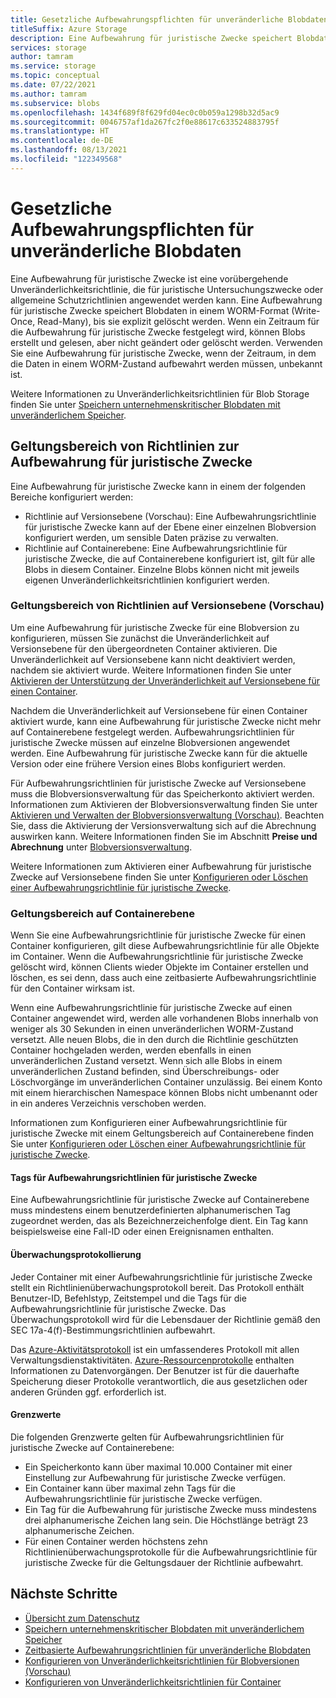 ```yaml
---
title: Gesetzliche Aufbewahrungspflichten für unveränderliche Blobdaten
titleSuffix: Azure Storage
description: Eine Aufbewahrung für juristische Zwecke speichert Blobdaten in einem WORM-Format (Write-Once, Read-Many), bis sie explizit gelöscht werden. Verwenden Sie eine Aufbewahrung für juristische Zwecke, wenn der Zeitraum, in dem die Daten in einem WORM-Zustand aufbewahrt werden müssen, unbekannt ist.
services: storage
author: tamram
ms.service: storage
ms.topic: conceptual
ms.date: 07/22/2021
ms.author: tamram
ms.subservice: blobs
ms.openlocfilehash: 1434f689f8f629fd04ec0c0b059a1298b32d5ac9
ms.sourcegitcommit: 0046757af1da267fc2f0e88617c633524883795f
ms.translationtype: HT
ms.contentlocale: de-DE
ms.lasthandoff: 08/13/2021
ms.locfileid: "122349568"
---
```

# <a name="legal-holds-for-immutable-blob-data"></a>Gesetzliche Aufbewahrungspflichten für unveränderliche Blobdaten

Eine Aufbewahrung für juristische Zwecke ist eine vorübergehende Unveränderlichkeitsrichtlinie, die für juristische Untersuchungszwecke oder allgemeine Schutzrichtlinien angewendet werden kann. Eine Aufbewahrung für juristische Zwecke speichert Blobdaten in einem WORM-Format (Write-Once, Read-Many), bis sie explizit gelöscht werden. Wenn ein Zeitraum für die Aufbewahrung für juristische Zwecke festgelegt wird, können Blobs erstellt und gelesen, aber nicht geändert oder gelöscht werden. Verwenden Sie eine Aufbewahrung für juristische Zwecke, wenn der Zeitraum, in dem die Daten in einem WORM-Zustand aufbewahrt werden müssen, unbekannt ist.

Weitere Informationen zu Unveränderlichkeitsrichtlinien für Blob Storage finden Sie unter [Speichern unternehmenskritischer Blobdaten mit unveränderlichem Speicher](immutable-storage-overview.md).

## <a name="legal-hold-scope"></a>Geltungsbereich von Richtlinien zur Aufbewahrung für juristische Zwecke

Eine Aufbewahrung für juristische Zwecke kann in einem der folgenden Bereiche konfiguriert werden:

- Richtlinie auf Versionsebene (Vorschau): Eine Aufbewahrungsrichtlinie für juristische Zwecke kann auf der Ebene einer einzelnen Blobversion konfiguriert werden, um sensible Daten präzise zu verwalten.
- Richtlinie auf Containerebene: Eine Aufbewahrungsrichtlinie für juristische Zwecke, die auf Containerebene konfiguriert ist, gilt für alle Blobs in diesem Container. Einzelne Blobs können nicht mit jeweils eigenen Unveränderlichkeitsrichtlinien konfiguriert werden.

### <a name="version-level-policy-scope-preview"></a>Geltungsbereich von Richtlinien auf Versionsebene (Vorschau)

Um eine Aufbewahrung für juristische Zwecke für eine Blobversion zu konfigurieren, müssen Sie zunächst die Unveränderlichkeit auf Versionsebene für den übergeordneten Container aktivieren. Die Unveränderlichkeit auf Versionsebene kann nicht deaktiviert werden, nachdem sie aktiviert wurde. Weitere Informationen finden Sie unter [Aktivieren der Unterstützung der Unveränderlichkeit auf Versionsebene für einen Container](immutable-policy-configure-version-scope.md#enable-support-for-version-level-immutability-on-a-container).

Nachdem die Unveränderlichkeit auf Versionsebene für einen Container aktiviert wurde, kann eine Aufbewahrung für juristische Zwecke nicht mehr auf Containerebene festgelegt werden. Aufbewahrungsrichtlinien für juristische Zwecke müssen auf einzelne Blobversionen angewendet werden. Eine Aufbewahrung für juristische Zwecke kann für die aktuelle Version oder eine frühere Version eines Blobs konfiguriert werden.

Für Aufbewahrungsrichtlinien für juristische Zwecke auf Versionsebene muss die Blobversionsverwaltung für das Speicherkonto aktiviert werden. Informationen zum Aktivieren der Blobversionsverwaltung finden Sie unter [Aktivieren und Verwalten der Blobversionsverwaltung (Vorschau)](versioning-enable.md). Beachten Sie, dass die Aktivierung der Versionsverwaltung sich auf die Abrechnung auswirken kann. Weitere Informationen finden Sie im Abschnitt **Preise und Abrechnung** unter [Blobversionsverwaltung](versioning-overview.md#pricing-and-billing).

Weitere Informationen zum Aktivieren einer Aufbewahrung für juristische Zwecke auf Versionsebene finden Sie unter [Konfigurieren oder Löschen einer Aufbewahrungsrichtlinie für juristische Zwecke](immutable-policy-configure-version-scope.md#configure-or-clear-a-legal-hold).

### <a name="container-level-scope"></a>Geltungsbereich auf Containerebene

Wenn Sie eine Aufbewahrungsrichtlinie für juristische Zwecke für einen Container konfigurieren, gilt diese Aufbewahrungsrichtlinie für alle Objekte im Container. Wenn die Aufbewahrungsrichtlinie für juristische Zwecke gelöscht wird, können Clients wieder Objekte im Container erstellen und löschen, es sei denn, dass auch eine zeitbasierte Aufbewahrungsrichtlinie für den Container wirksam ist.

Wenn eine Aufbewahrungsrichtlinie für juristische Zwecke auf einen Container angewendet wird, werden alle vorhandenen Blobs innerhalb von weniger als 30 Sekunden in einen unveränderlichen WORM-Zustand versetzt. Alle neuen Blobs, die in den durch die Richtlinie geschützten Container hochgeladen werden, werden ebenfalls in einen unveränderlichen Zustand versetzt. Wenn sich alle Blobs in einem unveränderlichen Zustand befinden, sind Überschreibungs- oder Löschvorgänge im unveränderlichen Container unzulässig. Bei einem Konto mit einem hierarchischen Namespace können Blobs nicht umbenannt oder in ein anderes Verzeichnis verschoben werden.

Informationen zum Konfigurieren einer Aufbewahrungsrichtlinie für juristische Zwecke mit einem Geltungsbereich auf Containerebene finden Sie unter [Konfigurieren oder Löschen einer Aufbewahrungsrichtlinie für juristische Zwecke](immutable-policy-configure-container-scope.md#configure-or-clear-a-legal-hold).

#### <a name="legal-hold-tags"></a>Tags für Aufbewahrungsrichtlinien für juristische Zwecke

Eine Aufbewahrungsrichtlinie für juristische Zwecke auf Containerebene muss mindestens einem benutzerdefinierten alphanumerischen Tag zugeordnet werden, das als Bezeichnerzeichenfolge dient. Ein Tag kann beispielsweise eine Fall-ID oder einen Ereignisnamen enthalten.

#### <a name="audit-logging"></a>Überwachungsprotokollierung

Jeder Container mit einer Aufbewahrungsrichtlinie für juristische Zwecke stellt ein Richtlinienüberwachungsprotokoll bereit.  Das Protokoll enthält Benutzer-ID, Befehlstyp, Zeitstempel und die Tags für die Aufbewahrungsrichtlinie für juristische Zwecke. Das Überwachungsprotokoll wird für die Lebensdauer der Richtlinie gemäß den SEC 17a-4(f)-Bestimmungsrichtlinien aufbewahrt.

Das [Azure-Aktivitätsprotokoll](../../azure-monitor/essentials/platform-logs-overview.md) ist ein umfassenderes Protokoll mit allen Verwaltungsdienstaktivitäten. [Azure-Ressourcenprotokolle](../../azure-monitor/essentials/platform-logs-overview.md) enthalten Informationen zu Datenvorgängen. Der Benutzer ist für die dauerhafte Speicherung dieser Protokolle verantwortlich, die aus gesetzlichen oder anderen Gründen ggf. erforderlich ist.

#### <a name="limits"></a>Grenzwerte

Die folgenden Grenzwerte gelten für Aufbewahrungsrichtlinien für juristische Zwecke auf Containerebene:

- Ein Speicherkonto kann über maximal 10.000 Container mit einer Einstellung zur Aufbewahrung für juristische Zwecke verfügen.
- Ein Container kann über maximal zehn Tags für die Aufbewahrungsrichtlinie für juristische Zwecke verfügen.
- Ein Tag für die Aufbewahrung für juristische Zwecke muss mindestens drei alphanumerische Zeichen lang sein. Die Höchstlänge beträgt 23 alphanumerische Zeichen.
- Für einen Container werden höchstens zehn Richtlinienüberwachungsprotokolle für die Aufbewahrungsrichtlinie für juristische Zwecke für die Geltungsdauer der Richtlinie aufbewahrt.

## <a name="next-steps"></a>Nächste Schritte

- [Übersicht zum Datenschutz](data-protection-overview.md)
- [Speichern unternehmenskritischer Blobdaten mit unveränderlichem Speicher](immutable-storage-overview.md)
- [Zeitbasierte Aufbewahrungsrichtlinien für unveränderliche Blobdaten](immutable-time-based-retention-policy-overview.md)
- [Konfigurieren von Unveränderlichkeitsrichtlinien für Blobversionen (Vorschau)](immutable-policy-configure-version-scope.md)
- [Konfigurieren von Unveränderlichkeitsrichtlinien für Container](immutable-policy-configure-container-scope.md)

